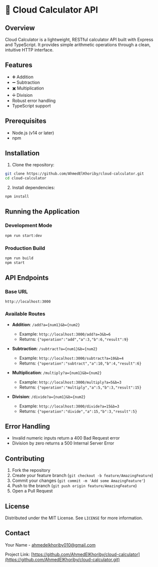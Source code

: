 # 🧮 Cloud Calculator API

## Overview

Cloud Calculator is a lightweight, RESTful calculator API built with Express and TypeScript. It provides simple arithmetic operations through a clean, intuitive HTTP interface.

## Features

- ➕ Addition
- ➖ Subtraction
- ✖️ Multiplication
- ➗ Division
- Robust error handling
- TypeScript support

## Prerequisites

- Node.js (v14 or later)
- npm

## Installation

1. Clone the repository:

```bash
git clone https://github.com/AhmedElKhoriby/cloud-calculator.git
cd cloud-calculator
```

2. Install dependencies:

```bash
npm install
```

## Running the Application

### Development Mode

```bash
npm run start:dev
```

### Production Build

```bash
npm run build
npm start
```

## API Endpoints

### Base URL

`http://localhost:3000`

### Available Routes

- **Addition**: `/add?a={num1}&b={num2}`

  - Example: `http://localhost:3000/add?a=3&b=6`
  - Returns: `{"operation":"add","a":3,"b":6,"result":9}`

- **Subtraction**: `/subtract?a={num1}&b={num2}`

  - Example: `http://localhost:3000/subtract?a=10&b=4`
  - Returns: `{"operation":"subtract","a":10,"b":4,"result":6}`

- **Multiplication**: `/multiply?a={num1}&b={num2}`

  - Example: `http://localhost:3000/multiply?a=5&b=3`
  - Returns: `{"operation":"multiply","a":5,"b":3,"result":15}`

- **Division**: `/divide?a={num1}&b={num2}`
  - Example: `http://localhost:3000/divide?a=15&b=3`
  - Returns: `{"operation":"divide","a":15,"b":3,"result":5}`

## Error Handling

- Invalid numeric inputs return a 400 Bad Request error
- Division by zero returns a 500 Internal Server Error

## Contributing

1. Fork the repository
2. Create your feature branch (`git checkout -b feature/AmazingFeature`)
3. Commit your changes (`git commit -m 'Add some AmazingFeature'`)
4. Push to the branch (`git push origin feature/AmazingFeature`)
5. Open a Pull Request

## License

Distributed under the MIT License. See `LICENSE` for more information.

## Contact

Your Name - ahmedelkhoriby010@gmail.com

Project Link: [https://github.com/AhmedElKhoriby/cloud-calculator](https://github.com/AhmedElKhoriby/cloud-calculator.git)
